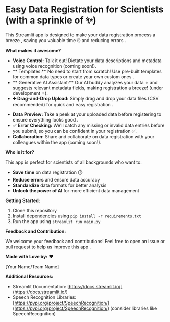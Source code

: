 
#  Easy Data Registration for Scientists  (with a sprinkle of ✨)

This Streamlit app is designed to make your data registration process a breeze , saving you valuable time ⏰ and reducing errors . 

**What makes it awesome?** 

- **Voice Control:** Talk it out! Dictate your data descriptions and metadata using voice recognition  (coming soon!).
- ** Templates:** No need to start from scratch! Use pre-built templates for common data types or create your own custom ones  .
- ** Generative AI Assistant:**    Our AI buddy analyzes your data ️‍♀️ and suggests relevant metadata fields, making registration a breeze! (under development ‍♀️).
- **➕ Drag-and-Drop Upload:**  Simply drag and drop your data files (CSV recommended) for quick and easy registration .
*  **Data Preview:** Take a peek at your uploaded data before registering to ensure everything looks good .
* ✅ **Error Checking:**  We'll catch any missing or invalid data entries before you submit, so you can be confident in your registration  ✅.
*  **Collaboration:** Share and collaborate on data registration with your colleagues within the app  (coming soon!).

**Who is it for?**  ‍‍

This app is perfect for scientists  of all backgrounds who want to:

* **Save time** on data registration ⏱️
* **Reduce errors** and ensure data accuracy 
* **Standardize** data formats for better analysis  
* **Unlock the power of AI** for more efficient data management 

**Getting Started:** 

1. Clone this repository 
2. Install dependencies using `pip install -r requirements.txt` ️
3. Run the app using `streamlit run main.py` 

**Feedback and Contribution:**   

We welcome your feedback and contributions! Feel free to open an issue or pull request to help us improve this app  .

**Made with Love by:** ❤️ 

[Your Name/Team Name]

**Additional Resources:**  

* Streamlit Documentation: [https://docs.streamlit.io/](https://docs.streamlit.io/)
* Speech Recognition Libraries: [https://pypi.org/project/SpeechRecognition/](https://pypi.org/project/SpeechRecognition/) (consider libraries like SpeechRecognition)


